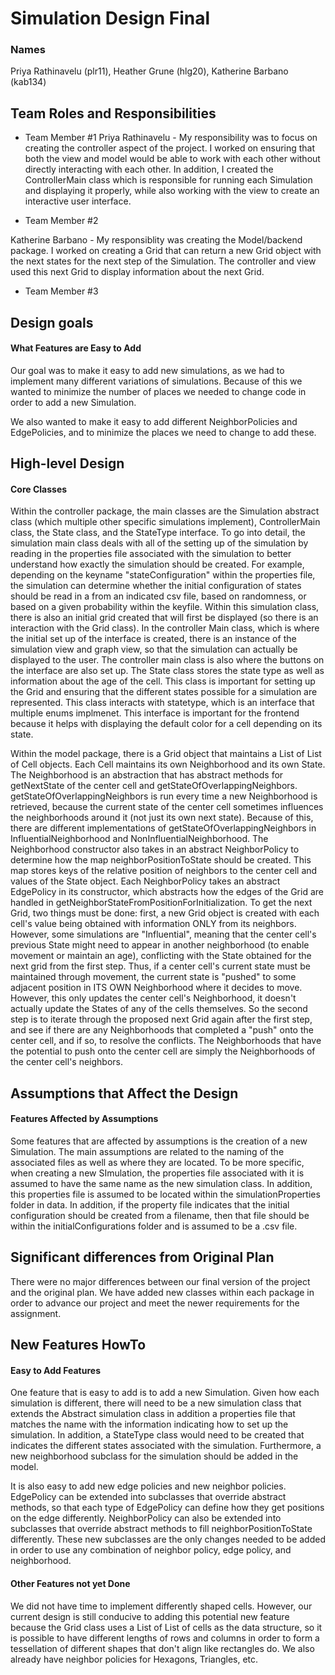# Simulation Design Final
### Names
Priya Rathinavelu (plr11), Heather Grune (hlg20), Katherine Barbano (kab134)

## Team Roles and Responsibilities

 * Team Member #1
Priya Rathinavelu - My responsibility was to focus on creating the controller aspect of the project.
I worked on ensuring that both the view and model would be able to work with each other without 
directly interacting with each other. In addition, I created the ControllerMain class 
which is responsible for running each Simulation and displaying it properly, while also working 
with the view to create an interactive user interface. 

 * Team Member #2
 
 Katherine Barbano - My responsiblity was creating the Model/backend package. I worked on creating 
 a Grid that can return a new Grid object
 with the next states for the next step of the Simulation. The controller and view used this next Grid
 to display information about the next Grid.

 * Team Member #3


## Design goals

#### What Features are Easy to Add

Our goal was to make it easy to add new simulations, as we had to implement many different variations
of simulations. Because of this we wanted to minimize the number of places we needed to change code
in order to add a new Simulation.

We also wanted to make it easy to add different NeighborPolicies and EdgePolicies, and to minimize
the places we need to change to add these.

## High-level Design

#### Core Classes
Within the controller package, the main classes are the Simulation abstract class (which 
multiple other specific simulations implement), ControllerMain class, the State
class, and the StateType interface. To go into detail, the simulation main class deals 
with all of the setting up of the simulation by reading in the properties file associated with the 
simulation to better understand how exactly the simulation should be created. For example, depending 
on the keyname "stateConfiguration" within the properties file, the simulation can determine 
whether the initial configuration of states should be read in a from an indicated csv file,
based on randomness, or based on a given probability within the keyfile. Within this simulation class,
there is also an initial grid created that will first be displayed (so there is an interaction with the
Grid class). In the controller Main class, which is where the initial set up of the interface is 
created, there is an instance of the simulation view and graph view, so that the simulation can 
actually be displayed to the user. The controller main class is also where the buttons on the 
interface are also set up. The State class stores the state type as well as information about
the age of the cell. This class is important for setting up the Grid and ensuring that the different 
states possible for a simulation are represented. This class interacts with statetype, which is 
an interface that multiple enums implmenet. This interface is important for the frontend because it 
helps with displaying the default color for a cell depending on its state. 

Within the model package, there is a Grid object that maintains a List of List of Cell objects.
Each Cell maintains its own Neighborhood
and its own State. The Neighborhood is an abstraction that has abstract methods
for getNextState of the center cell and getStateOfOverlappingNeighbors.
getStateOfOverlappingNeighbors is run every time a new Neighborhood is retrieved,
because the current state of the center cell sometimes influences
the neighborhoods around it (not just its own next state). Because of this,
there are different implementations of getStateOfOverlappingNeighbors in
InfluentialNeighborhood and NonInfluentialNeighborhood. The Neighborhood
constructor also takes in an abstract NeighborPolicy to determine how the
map neighborPositionToState should be created.
This map stores keys of the relative position of neighbors to the center cell and values of the State object. Each NeighborPolicy
takes an abstract EdgePolicy in its constructor, which abstracts how the edges of the
Grid are handled in getNeighborStateFromPositionForInitialization. To get the next Grid, two things must be done: first, a new Grid object is created
with each cell's value being obtained with information ONLY from its neighbors. However,
some simulations are "Influential", meaning that the center cell's previous State
might need to appear in another neighborhood (to enable movement
or maintain an age), conflicting with the State obtained for the next grid from the first
step. Thus, if a center cell's current state must be maintained through movement, the current
state is "pushed" to some adjacent position in ITS OWN Neighborhood where it decides to move. However, 
this only updates the center cell's Neighborhood, it doesn't actually update the States
of any of the cells themselves. So the second step is to iterate through the proposed next Grid again
after the first step, and see if there are any Neighborhoods that completed a "push" onto
the center cell, and if so, to resolve the conflicts. The Neighborhoods
that have the potential to push onto the center cell are simply the Neighborhoods of the center cell's neighbors.


## Assumptions that Affect the Design

#### Features Affected by Assumptions
Some features that are affected by assumptions is the creation of a new Simulation. The main assumptions
are related to the naming of the associated files as well as where they are located. To be 
more specific, when creating a new SImulation, the properties file associated with it is assumed
to have the same name as the new simulation class. In addition, this properties file is assumed 
to be located within the simulationProperties folder in data. In addition, if the property file
indicates that the initial configuration should be created from a filename, then that file 
should be within the initialConfigurations folder and is assumed to be a .csv file. 


## Significant differences from Original Plan
There were no major differences between our final version of the project and the original plan. We have 
added new classes within each package in order to advance our project and meet the newer requirements
for the assignment. 

## New Features HowTo

#### Easy to Add Features
One feature that is easy to add is to add a new Simulation. Given how each simulation is different,
there will need to be a new simulation class that extends the Abstract simulation class in addition a 
properties file that matches the name with the information indicating how to set up the 
simulation. In addition, a StateType class would need to be created that indicates the different
states associated with the simulation. Furthermore, a new neighborhood subclass for the simulation should be added
in the model.

It is also easy to add new edge policies and new neighbor policies. EdgePolicy can be extended into subclasses that override
abstract methods, so that each type of EdgePolicy can define how they
get positions on the edge differently. NeighborPolicy can also be extended into subclasses that override abstract methods to 
fill neighborPositionToState differently. These new subclasses are the only changes needed to be added in order to
use any combination of neighbor policy, edge policy, and neighborhood.


#### Other Features not yet Done
We did not have time to implement differently shaped cells. However, our current design is still conducive to
adding this potential new feature because the Grid class uses a List of List of cells as the data structure,
so it is possible to have different lengths of rows and columns in order to form a tessellation of different
shapes that don't align like rectangles do. We also already have neighbor policies for Hexagons, Triangles, etc.

